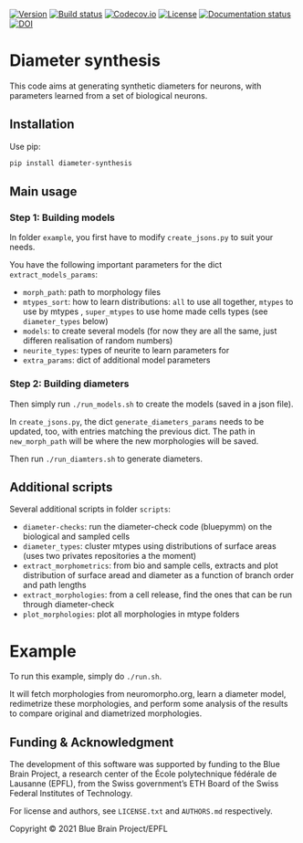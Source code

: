 [![Version](https://img.shields.io/pypi/v/diameter-synthesis)](https://github.com/BlueBrain/diameter-synthesis/releases)
[![Build status](https://github.com/BlueBrain/diameter-synthesis/actions/workflows/run-tox.yml/badge.svg?branch=main)](https://github.com/BlueBrain/diameter-synthesis/actions)
[![Codecov.io](https://codecov.io/github/BlueBrain/diameter-synthesis/coverage.svg?branch=master)](https://codecov.io/github/BlueBrain/diameter-synthesis?branch=master)
[![License](https://img.shields.io/badge/License-GPLv3-blue)](https://github.com/BlueBrain/diameter-synthesis/blob/master/LICENSE.txt)
[![Documentation status](https://readthedocs.org/projects/diameter-synthesis/badge/?version=latest)](https://diameter-synthesis.readthedocs.io/)
[![DOI](https://img.shields.io/badge/DOI-10.1101/2020.04.15.040410-blue)](https://doi.org/10.1101/2020.04.15.040410)


# Diameter synthesis

This code aims at generating synthetic diameters for neurons, with parameters learned from a set of biological neurons.


## Installation

Use pip:

```bash
pip install diameter-synthesis
````

## Main usage

### Step 1: Building models

In folder `example`, you first have to modify `create_jsons.py` to suit your needs.

You have the following important parameters for the dict `extract_models_params`:

- `morph_path`: path to morphology files
- `mtypes_sort`: how to learn distributions: `all` to use all together, `mtypes` to use by mtypes , `super_mtypes` to use home made cells types (see `diameter_types` below)
- `models`: to create several models (for now they are all the same, just differen realisation of random numbers)
- `neurite_types`: types of neurite to learn parameters for
- `extra_params`: dict of additional model parameters

### Step 2: Building diameters

Then simply run `./run_models.sh` to create the models (saved in a json file).

In `create_jsons.py`, the dict `generate_diameters_params` needs to be updated, too, with entries matching the previous dict.
The path in `new_morph_path` will be where the new morphologies will be saved.

Then run `./run_diamters.sh` to generate diameters.


## Additional scripts

Several additional scripts in folder `scripts`:

- `diameter-checks`: run the diameter-check code (bluepymm) on the biological and sampled cells
- `diameter_types`: cluster mtypes using distributions of surface areas (uses two privates repositories a the moment)
- `extract_morphometrics`: from bio and sample cells, extracts and plot distribution of surface aread and diameter as a function of branch order and path lengths
- `extract_morphologies`: from a cell release, find the ones that can be run through diameter-check
- `plot_morphologies`: plot all morphologies in mtype folders

# Example

To run this example, simply do `./run.sh`.

It will fetch morphologies from neuromorpho.org, learn a diameter model, redimetrize these morphologies, and perform some analysis of the results to compare original and diametrized morphologies.

## Funding & Acknowledgment

The development of this software was supported by funding to the Blue Brain Project, a research center of the École polytechnique fédérale de Lausanne (EPFL), from the Swiss government’s ETH Board of the Swiss Federal Institutes of Technology.

For license and authors, see `LICENSE.txt` and `AUTHORS.md` respectively.

Copyright © 2021 Blue Brain Project/EPFL
